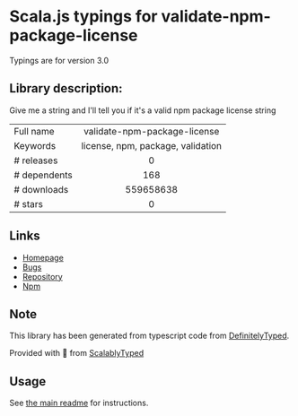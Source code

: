 
# Scala.js typings for validate-npm-package-license

Typings are for version 3.0

## Library description:
Give me a string and I'll tell you if it's a valid npm package license string

|                    |                 |
| ------------------ | :-------------: |
| Full name          | validate-npm-package-license |
| Keywords           | license, npm, package, validation |
| # releases         | 0 |
| # dependents       | 168 |
| # downloads        | 559658638 |
| # stars            | 0 |

## Links
- [Homepage](https://github.com/kemitchell/validate-npm-package-license.js#readme)
- [Bugs](https://github.com/kemitchell/validate-npm-package-license.js/issues)
- [Repository](https://github.com/kemitchell/validate-npm-package-license.js)
- [Npm](https://www.npmjs.com/package/validate-npm-package-license)
    


## Note
This library has been generated from typescript code from [DefinitelyTyped](https://definitelytyped.org).

Provided with :purple_heart: from [ScalablyTyped](https://github.com/oyvindberg/ScalablyTyped)

## Usage
See [the main readme](../../readme.md) for instructions.


